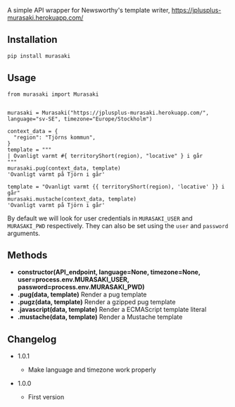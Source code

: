 A simple API wrapper for Newsworthy's template writer, https://jplusplus-murasaki.herokuapp.com/

## Installation

```sh
pip install murasaki
```

## Usage

```python3
from murasaki import Murasaki


murasaki = Murasaki("https://jplusplus-murasaki.herokuapp.com/", language="sv-SE", timezone="Europe/Stockholm")

context_data = {
  "region": "Tjörns kommun",
}
template = """
| Ovanligt varmt #{ territoryShort(region), "locative" } i går
"""
murasaki.pug(context_data, template)
'Ovanligt varmt på Tjörn i går'

template = "Ovanligt varmt {{ territoryShort(region), 'locative' }} i går"
murasaki.mustache(context_data, template)
'Ovanligt varmt på Tjörn i går'

```

By default we will look for user credentials in `MURASAKI_USER` and `MURASAKI_PWD` respectively.
They can also be set using the `user` and `password` arguments.

## Methods

- **constructor(API_endpoint, language=None, timezone=None, user=process.env.MURASAKI_USER, password=process.env.MURASAKI_PWD)**
- **.pug(data, template)** Render a pug template
- **.pugz(data, template)** Render a gzipped pug template
- **.javascript(data, template)** Render a ECMAScript template literal
- **.mustache(data, template)** Render a Mustache template

## Changelog

- 1.0.1

  - Make language and timezone work properly

- 1.0.0

  - First version
